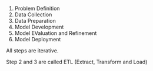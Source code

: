 1. Problem Definition
2. Data Collection
3. Data Preparation
4. Model Development
5. Model EValuation and Refinement
6. Model Deployment

All steps are iterative.

Step 2 and 3 are called ETL (Extract, Transform and Load)